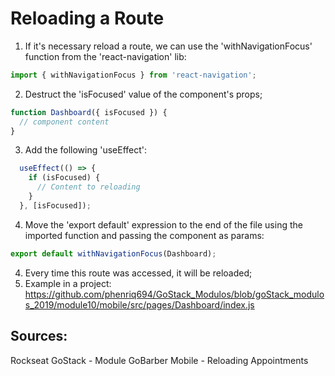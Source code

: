 # Reloading a Route

1. If it's necessary reload a route, we can use the 'withNavigationFocus' function from the 'react-navigation' lib:
```javascript
import { withNavigationFocus } from 'react-navigation';
```
2. Destruct the 'isFocused' value of the component's props;
```javascript
function Dashboard({ isFocused }) {
  // component content 
}
```
3. Add the following 'useEffect':
```javascript
  useEffect(() => {
    if (isFocused) {
      // Content to reloading
    }
  }, [isFocused]);
```
4. Move the 'export default' expression to the end of the file using the imported function and passing the component as params:
```javascript
export default withNavigationFocus(Dashboard);
```
4. Every time this route was accessed, it will be reloaded;
5. Example in a project: https://github.com/phenriq694/GoStack_Modulos/blob/goStack_modulos_2019/module10/mobile/src/pages/Dashboard/index.js

## Sources:
Rockseat GoStack - Module GoBarber Mobile - Reloading Appointments